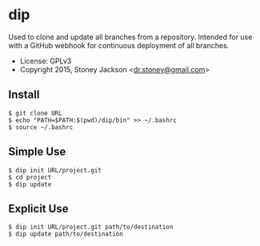 # dip

Used to clone and update all branches from a repository. Intended for use with a
GitHub webhook for continuous deployment of all branches.

* License: GPLv3
* Copyright 2015, Stoney Jackson &lt;dr.stoney@gmail.com>

## Install

```
$ git clone URL
$ echo "PATH=$PATH:$(pwd)/dip/bin" >> ~/.bashrc
$ source ~/.bashrc
```

## Simple Use

```
$ dip init URL/project.git
$ cd project
$ dip update
```

## Explicit Use

```
$ dip init URL/project.git path/to/destination
$ dip update path/to/destination
```
